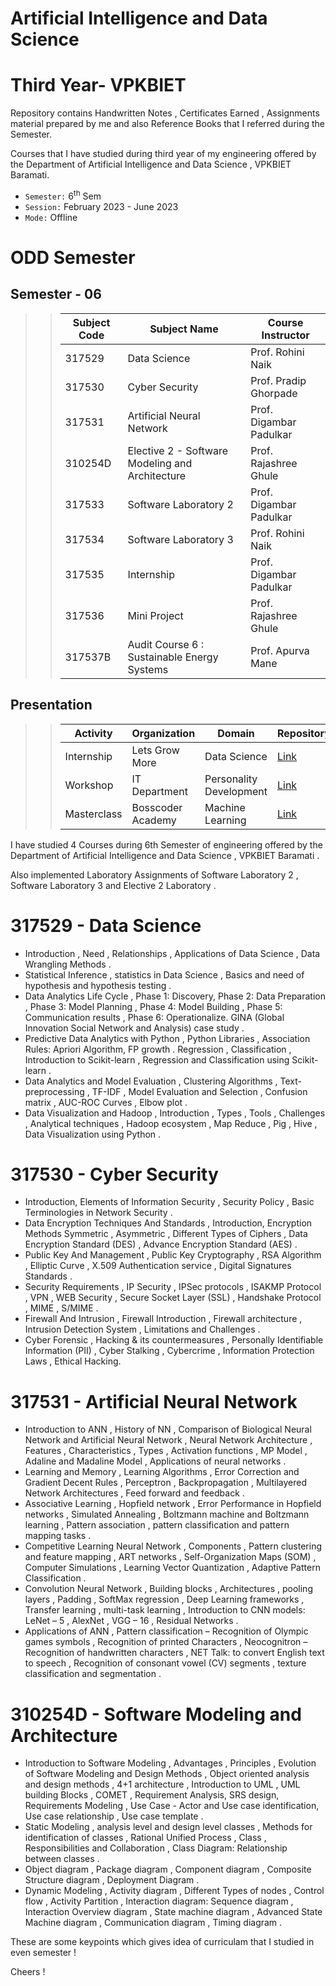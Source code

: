 # Artificial Intelligence and Data Science
# Third Year- VPKBIET


Repository contains Handwritten Notes , Certificates Earned , Assignments material prepared by me and also Reference Books that I referred during the Semester.  

Courses that I have studied during third year of my engineering offered by the Department of Artificial Intelligence and Data Science , VPKBIET Baramati.


- `Semester:` 6<sup>th</sup> Sem  
- `Session:` February 2023 - June 2023 
- `Mode:` Offline 



# ODD Semester


## Semester - 06 
>> Subject Code | Subject Name | Course Instructor
>> --- | --- | ---
>> 317529 | Data Science | Prof. Rohini Naik
>> 317530 | Cyber Security | Prof. Pradip Ghorpade
>> 317531 | Artificial Neural Network | Prof. Digambar Padulkar
>> 310254D| Elective 2 - Software Modeling and Architecture | Prof. Rajashree Ghule
>> 317533 | Software Laboratory 2 | Prof. Digambar Padulkar
>> 317534 | Software Laboratory 3 | Prof. Rohini Naik
>> 317535 | Internship | Prof. Digambar Padulkar
>> 317536 | Mini Project | Prof. Rajashree Ghule
>> 317537B| Audit Course 6 : Sustainable Energy Systems | Prof. Apurva Mane

##   Presentation 
>>   Activity | Organization | Domain | Repository
>>   --- | --- | --- | ---
>>   Internship| Lets Grow More | Data Science | [Link](https://github.com/yashraj9011/IBM-Internship-TEAM-AI16-ENIGMA.git)
>>   Workshop | IT Department | Personality Development | [Link](https://github.com/yashraj9011/Workshop-on-Why-Should-You-Hired-For-Job.git)
>>   Masterclass | Bosscoder Academy | Machine Learning | [Link](https://github.com/yashraj9011/Masterclass-on-Netflix-Recommendation-System.git)


I have studied 4 Courses during 6th Semester of engineering offered by the Department of Artificial Intelligence and Data Science , VPKBIET Baramati .

Also implemented Laboratory Assignments of Software Laboratory 2 , Software Laboratory 3 and Elective 2 Laboratory . 





# 317529 - Data Science
-  Introduction , Need , Relationships , Applications of Data Science , Data Wrangling Methods . 
-  Statistical Inference , statistics in Data Science , Basics and need of hypothesis and hypothesis testing .   
-  Data Analytics Life Cycle , Phase 1: Discovery, Phase 2: Data Preparation , Phase 3: Model Planning , Phase 4: Model Building , Phase 5: Communication results , Phase 6: Operationalize. GINA (Global Innovation Social Network and Analysis) case study .
-  Predictive Data Analytics with Python , Python Libraries , Association Rules: Apriori Algorithm, FP growth . Regression , Classification , Introduction to  Scikit-learn , Regression and Classification using Scikit-learn .
- Data Analytics and Model Evaluation , Clustering Algorithms , Text-preprocessing , TF-IDF , Model Evaluation and Selection , Confusion matrix , AUC-ROC Curves , Elbow plot . 
-  Data Visualization and Hadoop , Introduction , Types , Tools , Challenges , Analytical techniques , Hadoop ecosystem , Map Reduce , Pig , Hive , Data Visualization using Python .
  
# 317530 - Cyber Security
-  Introduction, Elements of Information Security , Security Policy , Basic Terminologies in Network Security .
-  Data Encryption Techniques And Standards , Introduction, Encryption Methods Symmetric , Asymmetric , Different Types of Ciphers , Data Encryption Standard (DES) , Advance Encryption Standard (AES) .
-  Public Key And Management , Public Key Cryptography , RSA Algorithm , Elliptic Curve , X.509 Authentication service , Digital Signatures Standards .
-  Security Requirements , IP Security , IPSec protocols , ISAKMP Protocol , VPN , WEB Security , Secure Socket Layer (SSL) , Handshake Protocol , MIME , S/MIME .
-  Firewall And Intrusion , Firewall Introduction , Firewall architecture , Intrusion Detection System , Limitations and Challenges .
-  Cyber Forensic , Hacking & its countermeasures , Personally Identifiable Information (PII) , Cyber Stalking , Cybercrime , Information Protection Laws , Ethical Hacking. 
  
      

#  317531 - Artificial Neural Network

- Introduction to ANN , History of NN , Comparison of Biological Neural Network and Artificial Neural Network , Neural Network Architecture , Features , Characteristics , Types , Activation functions , MP Model , Adaline and Madaline Model , Applications of neural networks .
- Learning and Memory , Learning Algorithms , Error Correction and Gradient Decent Rules , Perceptron , Backpropagation , Multilayered Network Architectures , Feed forward and feedback .
- Associative Learning , Hopfield network , Error Performance in Hopfield networks , Simulated Annealing , Boltzmann machine and Boltzmann learning , Pattern association , pattern classification and pattern mapping tasks .
- Competitive Learning Neural Network , Components , Pattern clustering and feature mapping , ART networks , Self-Organization Maps (SOM) , Computer Simulations , Learning Vector Quantization , Adaptive Pattern Classification .
- Convolution Neural Network , Building blocks , Architectures , pooling layers , Padding , SoftMax regression , Deep Learning frameworks , Transfer learning , multi-task learning , Introduction to CNN models: LeNet – 5 , AlexNet , VGG – 16 , Residual Networks .
- Applications of ANN , Pattern classification – Recognition of Olympic games symbols , Recognition of printed Characters , Neocognitron – Recognition of handwritten characters , NET Talk: to convert English text to speech , Recognition of consonant vowel (CV) segments , texture classification and segmentation .



# 310254D - Software Modeling and Architecture
 
- Introduction to Software Modeling , Advantages , Principles , Evolution of Software Modeling and Design Methods , Object oriented analysis and
design methods , 4+1 architecture , Introduction to UML , UML building Blocks , COMET , Requirement Analysis, SRS design, Requirements Modeling , Use Case - Actor and Use case identification, Use case relationship , Use case template .
- Static Modeling , analysis level and design level classes , Methods for identification of classes , Rational Unified Process , Class , Responsibilities and Collaboration , Class Diagram: Relationship between classes .
- Object diagram , Package diagram , Component diagram , Composite Structure diagram , Deployment Diagram .
- Dynamic Modeling , Activity diagram , Different Types of nodes , Control flow , Activity Partition , Interaction diagram: Sequence diagram , Interaction Overview diagram , State machine diagram , Advanced State Machine diagram , Communication diagram , Timing diagram .
  
These are some keypoints which gives idea of curriculam that I studied in even semester ! 
 
Cheers !  
